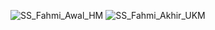 ![SS_Fahmi_Awal_HM](https://user-images.githubusercontent.com/54838596/68484839-aec59b00-0270-11ea-9688-27d02b280eed.png)
![SS_Fahmi_Akhir_UKM](https://user-images.githubusercontent.com/54838596/68484841-af5e3180-0270-11ea-8d80-225319309777.png)
